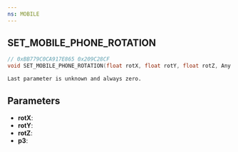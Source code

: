 ```yaml
---
ns: MOBILE
---
```

## SET_MOBILE_PHONE_ROTATION

```c
// 0xBB779C0CA917E865 0x209C28CF
void SET_MOBILE_PHONE_ROTATION(float rotX, float rotY, float rotZ, Any p3);
```

```
Last parameter is unknown and always zero.  
```

## Parameters
* **rotX**: 
* **rotY**: 
* **rotZ**: 
* **p3**: 

